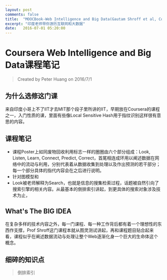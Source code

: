 ```yaml
---
layout: post
comments: false
title:  "MOOCBook-Web Intelligence and Big Data(Gautam Shroff et al, Coursera)"
excerpt: "印度老师带你游历互联网和大数据"
date:   2016-07-01 05:20:00
---
```


# Coursera Web Intelligence and Big Data课程笔记
> Created by Peter Huang on 2016/7/1

## 为什么选修这门课 
来自印度小哥上不了IIT才去MIT那个段子里所讲的IIT，早期放在Coursera的课程之一，入门性质的课，里面有些像Local Sensitive Hash用于指纹识别这样很有意思的内容。

## 课程笔记
+ 课程Poster上如同废物回收利用标志一样的圈圈由六个部分组成：Look, Listen, Learn, Connect, Predict, Correct，首尾相连成环用以阐述数据在网络中的流动与利用，分别代表着从数据收集到处理以及作出预测的若干部分；每一个部分具体的指代内容会在之后进行说明。
+ 针对图模型和
+ Look被老师解释为Search，也就是信息的搜集检索过程，话题被自然引向了搜索引擎的相关内容。从最基本的倒排索引讲起，到更具体的搜索对象涉及技术为止，

## What's The BIG IDEA
在复杂多样的技术内容之外，每一门课程、每一种工作背后都有着一个理想性的东西作支撑，Prof Shroff这门课程本就从图灵测试讲起，再和课程题目贴合起来看，课程似乎在阐述数据流动与处理让整个Web逐渐化身一个巨大的生命体这个概念。

## 细碎的知识点

> 倒排索引